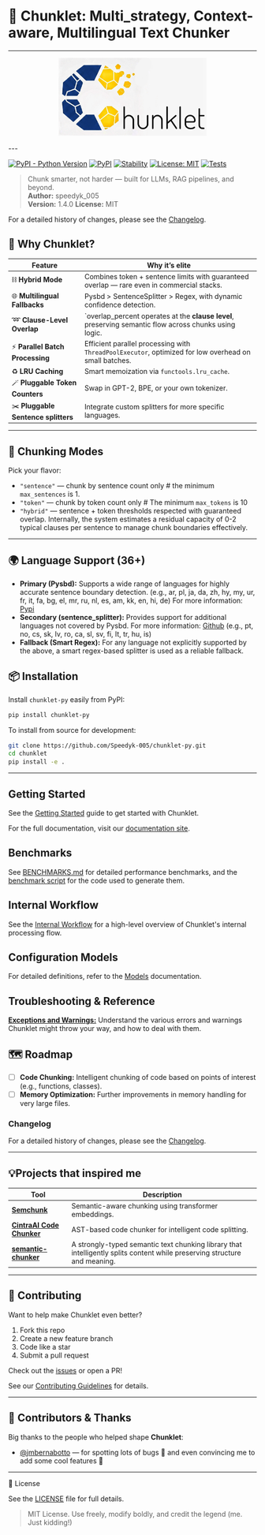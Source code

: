 # 🧩 Chunklet: Multi_strategy, Context-aware, Multilingual Text Chunker

---
<p align="center">
  <img src="https://github.com/speedyk-005/chunklet-py/blob/main/logo.png?raw=true" alt="Chunklet Logo" width="300"/>
</p>
---

[![PyPI - Python Version](https://img.shields.io/pypi/pyversions/chunklet-py)](https://www.python.org/downloads/)
[![PyPI](https://img.shields.io/pypi/v/chunklet-py)](https://pypi.org/project/chunklet-py)
[![Stability](https://img.shields.io/badge/stability-stable-brightgreen)](https://github.com/Speedyk-005/chunklet-py)
[![License: MIT](https://img.shields.io/badge/License-MIT-yellow.svg)](https://opensource.org/licenses/MIT)
[![Tests](https://img.shields.io/badge/tests-passing-brightgreen)](https://github.com/speedyk-005/chunklet-py/actions)

> Chunk smarter, not harder — built for LLMs, RAG pipelines, and beyond.  
**Author:** speedyk_005  
**Version:** 1.4.0
**License:** MIT

For a detailed history of changes, please see the [Changelog](https://github.com/speedyk-005/chunklet-py/blob/main/CHANGELOG.md).


## 🤔 Why Chunklet?

Feature                  | Why it’s elite  
------------------------|----------------
⛓️ **Hybrid Mode**          | Combines token + sentence limits with guaranteed overlap — rare even in commercial stacks.  
🌐 **Multilingual Fallbacks** | Pysbd > SentenceSplitter > Regex, with dynamic confidence detection.  
➿ **Clause-Level Overlap**   | `overlap_percent operates at the **clause level**, preserving semantic flow across chunks using logic.  
⚡ **Parallel Batch Processing** | Efficient parallel processing with `ThreadPoolExecutor`, optimized for low overhead on small batches.  
♻️ **LRU Caching**            | Smart memoization via `functools.lru_cache`.  
🪄 **Pluggable Token Counters** | Swap in GPT-2, BPE, or your own tokenizer.
✂️ **Pluggable Sentence splitters**  | Integrate custom splitters for more specific languages.

---

## 🧩 Chunking Modes

Pick your flavor:

- `"sentence"` — chunk by sentence count only # the minimum `max_sentences` is 1.
- `"token"` — chunk by token count only # The minimum `max_tokens` is 10
- `"hybrid"` — sentence + token thresholds respected with guaranteed overlap. Internally, the system estimates a residual capacity of 0-2 typical clauses per sentence to manage chunk boundaries effectively.  

---

## 🌍 Language Support (36+)

- **Primary (Pysbd):** Supports a wide range of languages for highly accurate sentence boundary detection.
  (e.g., ar, pl, ja, da, zh, hy, my, ur, fr, it, fa, bg, el, mr, ru, nl, es, am, kk, en, hi, de)
  For more information: [Pypi](https://pypi.org/project/pysbd/) 
- **Secondary (sentence_splitter):** Provides support for additional languages not covered by Pysbd.
  For more information: [Github](https://github.com/mediacloud/sentence-splitter) 
  (e.g., pt, no, cs, sk, lv, ro, ca, sl, sv, fi, lt, tr, hu, is)
- **Fallback (Smart Regex):** For any language not explicitly supported by the above, a smart regex-based splitter is used as a reliable fallback.

## 📦 Installation

Install `chunklet-py` easily from PyPI:

```bash
pip install chunklet-py
```

To install from source for development:

```bash
git clone https://github.com/Speedyk-005/chunklet-py.git
cd chunklet
pip install -e .
```

---
## Getting Started

See the [Getting Started](https://github.com/speedyk-005/chunklet-py/blob/main/docs/getting-started/index.md) guide to get started with Chunklet.

For the full documentation, visit our [documentation site](https://speedyk-005.github.io/chunklet-py/).

## Benchmarks

See [BENCHMARKS.md](https://github.com/speedyk-005/chunklet-py/blob/main/BENCHMARKS.md) for detailed performance benchmarks, and the [benchmark script](https://github.com/speedyk-005/chunklet-py/blob/main/benchmark.py) for the code used to generate them.

## Internal Workflow

See the [Internal Workflow](https://github.com/speedyk-005/chunklet-py/blob/main/docs/internal-flow.md) for a high-level overview of Chunklet's internal processing flow.

## Configuration Models

For detailed definitions, refer to the [Models](https://github.com/speedyk-005/chunklet-py/blob/main/docs/models.md) documentation.

## Troubleshooting & Reference

[**Exceptions and Warnings:**](https://github.com/speedyk-005/chunklet-py/blob/main/docs/exceptions-and-warnings.md) Understand the various errors and warnings Chunklet might throw your way, and how to deal with them.

## 🗺️ Roadmap

- [ ] **Code Chunking:** Intelligent chunking of code based on points of interest (e.g., functions, classes).
- [ ] **Memory Optimization:** Further improvements in memory handling for very large files.

### Changelog

For a detailed history of changes, please see the [Changelog](https://github.com/speedyk-005/chunklet-py/blob/main/CHANGELOG.md).
          
---

## 💡Projects that inspired me

| Tool                      | Description                                                                                      |
|---------------------------|--------------------------------------------------------------------------------------------------|
| [**Semchunk**](https://github.com/cocktailpeanut/semchunk)  | Semantic-aware chunking using transformer embeddings.                  |
| [**CintraAI Code Chunker**](https://github.com/CintraAI/code-chunker) | AST-based code chunker for intelligent code splitting.                 |
| [**semantic-chunker**](https://github.com/Goldziher/semantic-chunker) | A strongly-typed semantic text chunking library that intelligently splits content while preserving structure and meaning.                |

---

## 🤝 Contributing

Want to help make Chunklet even better? 

1. Fork this repo
2. Create a new feature branch
3. Code like a star
4. Submit a pull request
   
Check out the [issues](https://github.com/Speedyk-005/chunklet-py/issues) or open a PR!

See our [Contributing Guidelines](https://github.com/speedyk-005/chunklet-py/blob/main/CONTRIBUTING.md) for details.

---

## 🙌 Contributors & Thanks

Big thanks to the people who helped shape **Chunklet**:

- [@jmbernabotto](https://github.com/jmbernabotto) — for spotting lots of bugs 🐞 and even convincing me to add some cool features 🚀  

---

📜 License

See the [LICENSE](https://github.com/speedyk-005/chunklet-py/blob/main/LICENSE) file for full details.

> MIT License. Use freely, modify boldly, and credit the legend (me. Just kidding!)

 
